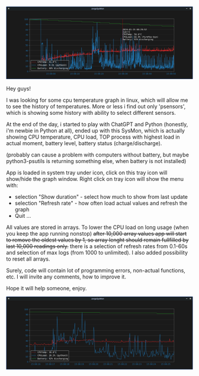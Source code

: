 ![alt text](https://github.com/ZorgoSK/SysMon/blob/main/zorgoSysMon_2.png?raw=true)

Hey guys!

I was looking for some cpu temperature graph in linux, which will allow me to see the history of temperatures.
More or less i find out only 'psensors', which is showing some history with ability to select different sensors.

At the end of the day, i started to play with ChatGPT and Python (honestly, i'm newbie in Python at all), ended up
with this SysMon, which is actually showing CPU temperature, CPU load, TOP process with highest load in actual moment,
battery level, battery status (charge/discharge).

(probably can cause a problem with computers without battery, but maybe python3-psutils is returning something else, when
battery is not installed)

App is loaded in system tray under icon, click on this tray icon will show/hide the graph window.
Right click on tray icon will show the menu with:
  -  selection "Show duration" - select how much to show from last update
  -  selection "Refresh rate" - how often load actual values and refresh the graph
  -  Quit ...

All values are stored in arrays.
To lower the CPU load on long usage (when you keep the app running nonstop) ~~after 10,000 array values app will start 
to remove the oldest values by 1, so array lenght should remain fullfilled by last 10,000 readings only.~~ there is a
selection of refresh rates from 0.1-60s and selection of max logs (from 1000 to unlimited). I also added possibility to reset
all arrays.


Surely, code will contain lot of programming errors, non-actual functions, etc. I will invite any comments, how to improve it.

Hope it will help someone, enjoy.

![alt text](https://github.com/ZorgoSK/SysMon/blob/main/zorgoSysMon.png?raw=true)


